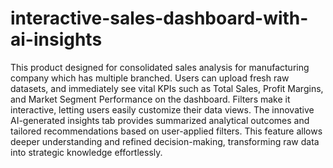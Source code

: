 # interactive-sales-dashboard-with-ai-insights
This product designed for consolidated sales analysis for manufacturing company which has multiple branched. 
Users can upload fresh raw datasets, and immediately see vital KPIs such as Total Sales, Profit Margins, and Market Segment Performance on the dashboard. Filters make it interactive, letting users easily customize their data views. The innovative AI-generated insights tab provides summarized analytical outcomes and tailored recommendations based on user-applied filters. This feature allows deeper understanding and refined decision-making, transforming raw data into strategic knowledge effortlessly.
